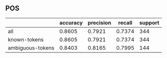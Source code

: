 
## POS

|                  | accuracy | precision | recall | support |
|------------------|----------|-----------|--------|---------|
| all              | 0.8605   | 0.7921    | 0.7374 | 344     |
| known-tokens     | 0.8605   | 0.7921    | 0.7374 | 344     |
| ambiguous-tokens | 0.8403   | 0.8165    | 0.7995 | 144     |

